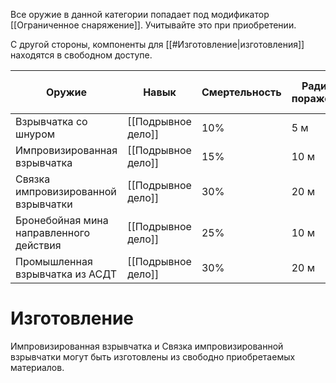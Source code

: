 Все оружие в данной категории попадает под модификатор [[Ограниченное снаряжение]]. Учитывайте это при приобретении.

С другой стороны, компоненты для [[#Изготовление|изготовления]] находятся в свободном доступе.

| Оружие                                  | Навык              | Смертельность | Радиус поражения | [[Бронебойность]] | [[Категории расходов\|Расходы]] |
| --------------------------------------- | ------------------ | ------------- | ---------------- | ----------------- | ------------------------------- |
| Взрывчатка со шнуром                    | [[Подрывное дело]] | 10%           | 5 м              | -                 | Целевые                         |
| Импровизированная взрывчатка            | [[Подрывное дело]] | 15%           | 10 м             | -                 | Целевые                         |
| Связка импровизированной взрывчатки     | [[Подрывное дело]] | 30%           | 20 м             | -                 | Целевые                         |
| Бронебойная мина направленного действия | [[Подрывное дело]] | 25%           | 10 м             | 20                | Обычные                         |
| Промышленная взрывчатка из АСДТ         | [[Подрывное дело]] | 30%           | 20 м             | -                 | Целевые                         |

# Изготовление

Импровизированная взрывчатка и Связка импровизированной взрывчатки могут быть изготовлены из свободно приобретаемых материалов.